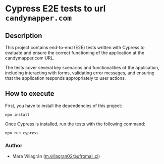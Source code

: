 # Cypress E2E tests to url `candymapper.com`

## Description
This project contains end-to-end (E2E) tests written with Cypress to evaluate and ensure the correct functioning of the application at the candymapper.com URL.

The tests cover several key scenarios and functionalities of the application, including interacting with forms, validating error messages, and ensuring that the application responds appropriately to user actions.

## How to execute

First, you have to install the dependencies of this project:

`npm install`

Once Cypress is installed, run the tests with the following command:

`npm run cypress`

### Author 

- Mara Villagrán (m.villagran02@ufromail.cl)